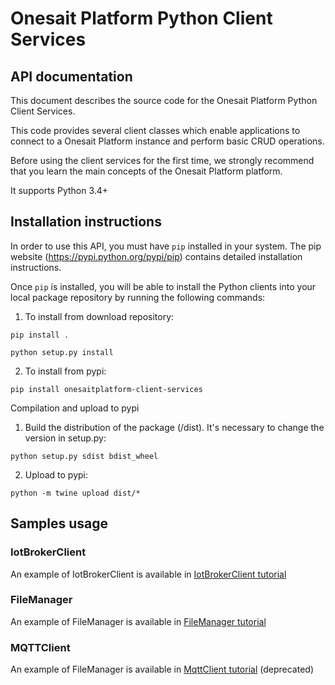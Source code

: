 Onesait Platform Python Client Services
===============================

## API documentation

This document describes the source code for the Onesait Platform Python Client Services.

This code provides several client classes which enable applications to connect to a Onesait Platform instance and perform basic CRUD operations.

Before using the client services for the first time, we strongly recommend that you learn the main concepts of the Onesait Platform platform. 

It supports Python 3.4+

## Installation instructions

In order to use this API, you must have `pip` installed in your system. The pip website (https://pypi.python.org/pypi/pip) contains detailed installation instructions.

Once `pip` is installed, you will be able to install the Python clients into your local package repository by running the following commands:

1. To install from download repository:

~~~~~~
pip install .
~~~~~~

~~~~~~
python setup.py install
~~~~~~

2. To install from pypi:

~~~~~~
pip install onesaitplatform-client-services
~~~~~~

Compilation and upload to pypi

1. Build the distribution of the package (/dist). It's necessary to change the version in setup.py:

~~~~~~
python setup.py sdist bdist_wheel
~~~~~~

2. Upload to pypi:

~~~~~~
python -m twine upload dist/*
~~~~~~

## Samples usage

### IotBrokerClient

An example of IotBrokerClient is available in [IotBrokerClient tutorial](./examples/IotBrokerClient.ipynb)

### FileManager

An example of FileManager is available in [FileManager tutorial](./examples/FileManager.ipynb)

### MQTTClient

An example of FileManager is available in [MqttClient tutorial](./examples/MqttClient.ipynb) (deprecated)

